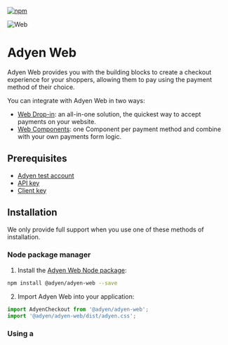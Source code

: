 [![npm](https://img.shields.io/npm/v/@adyen/adyen-web.svg)](https://www.npmjs.com/package/@adyen/adyen-web)

![Web](https://user-images.githubusercontent.com/7724351/198588741-f522c3ed-ff3c-4f70-b8cb-8ff9e6d41cfa.png)

# Adyen Web

Adyen Web provides you with the building blocks to create a checkout experience for your shoppers, allowing them to pay using the payment method of their choice.

You can integrate with Adyen Web in two ways:
* [Web Drop-in](https://docs.adyen.com/online-payments/web-drop-in/): an all-in-one solution, the quickest way to accept payments on your website.
* [Web Components](https://docs.adyen.com/online-payments/web-components): one Component per payment method and combine with your own payments form logic.

## Prerequisites

* [Adyen test account](https://www.adyen.com/signup)
* [API key](https://docs.adyen.com/development-resources/how-to-get-the-api-key)
* [Client key](https://docs.adyen.com/development-resources/client-side-authentication#get-your-client-key)

## Installation

We only provide full support when you use one of these methods of installation.

### Node package manager

1. Install the [Adyen Web Node package](https://www.npmjs.com/package/@adyen/adyen-web):

  ```sh
  npm install @adyen/adyen-web --save
  ```

2. Import Adyen Web into your application:

  ```js
  import AdyenCheckout from '@adyen/adyen-web';
  import '@adyen/adyen-web/dist/adyen.css';
  ```

### Using a <script> tag

You can also import Adyen Web using a `<script>` tag, as shown in the [Web Components integration guide](https://docs.adyen.com/checkout/components-web#step-2-add-components).

## Development

Requirements:
- Node v18.18.0
- Yarn

To run the development environment:

1. Clone [this repository](https://github.com/Adyen/adyen-web).
2. Create a `.env` file on your project's root folder following the example in [`env.default`](env.default) and fill in the environment variables.
3. Install the dependencies by running:
  ```sh
  yarn install
  ```
4. If you are running the project by the first time, run the build script
  ```sh
  yarn build
  ```
5. Run the development environment, which starts a server listening on [http://localhost:3020](http://localhost:3020):
  ```sh
  yarn start
  ```

## Localization

We include UI localizations for many languages. You can check the languages and their respective translations [here](/packages/server/translations/). Furthermore, it is possible to customize the current translation [replacing the default text with your own text](https://docs.adyen.com/online-payments/build-your-integration/?platform=Web&integration=Components&version=5.60.0#customize-localization) in case you want that.  

## Styling
Adyen Web is themeable and uses CSS variables that can be overridden in order to achieve the desired style.

### Overriding styles example
For elements that are not inside iframes, you can customize the styles by overriding the styles in a css file.

1. Create `override.css` with the variables that you would like to style

   ```css
   :root {
     --adyen-checkout-input-wrapper-focus-border-color: #ff8888;
   }
   ```

2. Make sure to import the `override.css` after importing library's main CSS

   ```js
   import '@adyen/adyen-web/styles/adyen.css';
   import './override.css';
   ```
   
#### Available CSS variables

```css
:root {
    /* Fonts */
    --adyen-checkout-font-size-large: 1.5em;
    --adyen-checkout-font-size-medium: 1em;
    --adyen-checkout-font-size-small: 0.81em;
    --adyen-checkout-font-size-xsmall: 0.75em;
    --adyen-checkout-font-size-xxsmall: 0.68em;
    --adyen-checkout-line-height-600: #{$line-height-600};
    --adyen-checkout-line-height-400: #{$line-height-400};
    --adyen-checkout-line-height-200: #{$line-height-200};
    --adyen-checkout-line-height-100: #{$line-height-100};
    --adyen-checkout-font-weight-200: #{$font-weight-200};
    --adyen-checkout-font-weight-500: #{$font-weight-500};
    --adyen-checkout-font-weight-600: #{$font-weight-600};
    --adyen-checkout-font-weight-700: #{$font-weight-700};
    --adyen-checkout-text-title-font-weight: #{$text-title-font-weight};
    --adyen-checkout-text-body-font-size: #{$text-body-font-size};
    --adyen-checkout-text-body-font-weight: #{$text-body-font-weight};
    --adyen-checkout-text-body-stronger-font-weight: #{$text-body-stronger-font-weight};
    --adyen-checkout-text-body-strongest-font-weight: #{$text-body-strongest-font-weight};
    --adyen-checkout-text-title-line-height: var(--adyen-checkout-line-height-600);
    --adyen-checkout-text-caption-line-height: var(--adyen-checkout-line-height-100);
    --adyen-checkout-text-subtitle-line-height: var(--adyen-checkout-line-height-400);
    --adyen-checkout-text-subtitle-font-size: var(--adyen-checkout-font-size-medium);
    --adyen-checkout-text-subtitle-font-weight: var(--adyen-checkout-font-weight-500);
    --adyen-checkout-text-subtitle-stronger-font-weight: var(--adyen-checkout-font-weight-600);

    /* Spacing */
    --adyen-checkout-spacer-090: #{$spacer-090};
    --adyen-checkout-spacer-080: #{$spacer-080};
    --adyen-checkout-spacer-070: #{$spacer-070};
    --adyen-checkout-spacer-060: #{$spacer-060};
    --adyen-checkout-spacer-050: #{$spacer-050};
    --adyen-checkout-spacer-040: #{$spacer-040};
    --adyen-checkout-spacer-030: #{$spacer-030};
    --adyen-checkout-spacer-020: #{$spacer-020};
    --adyen-checkout-spacer-010: #{$spacer-010};
    --adyen-checkout-spacer-000: #{$spacer-000};
    --adyen-checkout-spacer-140: #{$spacer-140};
    --adyen-checkout-spacer-130: #{$spacer-130};
    --adyen-checkout-spacer-120: #{$spacer-120};
    --adyen-checkout-spacer-110: #{$spacer-110};
    --adyen-checkout-spacer-100: #{$spacer-100};

    /* Borders */
    --adyen-checkout-border-width-l: #{$border-width-l};
    --adyen-checkout-border-width-m: #{$border-width-m};
    --adyen-checkout-border-width-s: #{$border-width-s};
    --adyen-checkout-border-radius-xl: #{$border-radius-xl};
    --adyen-checkout-border-radius-l: #{$border-radius-l};
    --adyen-checkout-border-radius-m: #{$border-radius-m};
    --adyen-checkout-border-radius-s: #{$border-radius-s};
    --adyen-checkout-border-radius-xs: #{$border-radius-xs};

    /* Colors */
    --adyen-checkout-color-focus: #{$color-focus};
    --adyen-checkout-color-black: #{$color-black};
    --adyen-checkout-color-white: #{$color-white};
    --adyen-checkout-color-red: #{$color-red-1700};
    --adyen-checkout-color-grey-3200: #{$color-grey-3200};
    --adyen-checkout-color-grey-1900: #{$color-grey-1900};
    --adyen-checkout-color-grey-1300: #{$color-grey-1300};
    --adyen-checkout-color-grey-600: #{$color-grey-600};
    --adyen-checkout-color-grey-400: #{$color-grey-400};
    --adyen-checkout-color-grey-200: #{$color-grey-200};
    --adyen-checkout-color-grey-100: #{$color-grey-100};
    --adyen-checkout-color-green: #{$color-green-1700};
    --adyen-checkout-color-blue: #{$color-blue-1700};
    --adyen-checkout-color-separator-primary: var(--adyen-checkout-color-grey-200);
    --adyen-checkout-color-outline-active: var(--adyen-checkout-color-grey-3200);
    --adyen-checkout-color-outline-tertiary: var(--adyen-checkout-color-grey-1300);
    --adyen-checkout-color-outline-secondary: var(--adyen-checkout-color-grey-600);
    --adyen-checkout-color-outline-primary: var(--adyen-checkout-color-grey-400);
    --adyen-checkout-color-on-interactive-disabled: var(--adyen-checkout-color-grey-1300);
    --adyen-checkout-color-interactive-disabled: var(--adyen-checkout-color-grey-200);
    --adyen-checkout-color-interactive-readonly: var(--adyen-checkout-color-grey-1900);
    --adyen-checkout-color-interactive-primary-pressed: var(--adyen-checkout-color-grey-1300);
    --adyen-checkout-color-interactive-primary-hovered: var(--adyen-checkout-color-grey-1900);
    --adyen-checkout-color-label-success: var(--adyen-checkout-color-green);
    --adyen-checkout-color-label-critical: var(--adyen-checkout-color-red);
    --adyen-checkout-color-label-primary: var(--adyen-checkout-color-grey-3200);
    --adyen-checkout-color-label-secondary: var(--adyen-checkout-color-grey-1900);
    --adyen-checkout-color-label-tertiary: var(--adyen-checkout-color-grey-1300);
    --adyen-checkout-color-surface-modal: var(--adyen-checkout-color-white);
    --adyen-checkout-color-surface-inverse: var(--adyen-checkout-color-grey-3200);
    --adyen-checkout-color-surface-primary: var(--adyen-checkout-color-white);
    --adyen-checkout-color-background-always-dark: var(--adyen-checkout-color-grey-3200);
    --adyen-checkout-color-background-primary: var(--adyen-checkout-color-white);
    --adyen-checkout-color-background-secondary: var(--adyen-checkout-color-grey-100);
    --adyen-checkout-color-background-tertiary: var(--adyen-checkout-color-grey-200);

    /* Focus ring */
    --adyen-checkout-focus-ring-color: var(--adyen-checkout-color-focus);

    /* Drop-in */
    --adyen-checkout-dropin-payment-list-gap: var(--adyen-checkout-spacer-100);
    --adyen-checkout-dropin-payment-item-gap: var(--adyen-checkout-spacer-070);
    --adyen-checkout-dropin-payment-item-border-color: var(--adyen-checkout-color-separator-primary);
    --adyen-checkout-dropin-payment-item-border-radius: var(--adyen-checkout-border-radius-m);
    --adyen-checkout-dropin-payment-item-border-width: var(--adyen-checkout-border-width-s);
    --adyen-checkout-dropin-selected-item-background: var(--adyen-checkout-color-grey-100);
    --adyen-checkout-dropin-selected-item-border-color: var(--adyen-checkout-color-outline-active);
    --adyen-checkout-dropin-hover-item-border-color: var(--adyen-checkout-color-outline-secondary);
    --adyen-checkout-dropin-list-label-color: var(--adyen-checkout-color-label-primary);

    /* Spinner */
    --adyen-checkout-loading-indicator-color: var(--adyen-checkout-color-surface-inverse);
    --adyen-checkout-loading-indicator-background-color: var(--adyen-checkout-color-surface-inverse);

    /* Input */
    --adyen-checkout-input-field-input-color: var(--adyen-checkout-color-label-primary);
    --adyen-checkout-input-wrapper-background: var(--adyen-checkout-color-background-primary);
    --adyen-checkout-input-wrapper-inactive-background: var(--adyen-checkout-color-interactive-disabled);
    --adyen-checkout-input-wrapper-border-color: var(--adyen-checkout-color-outline-primary);
    --adyen-checkout-input-wrapper-border-radius: var(--adyen-checkout-border-radius-m);
    --adyen-checkout-input-wrapper-border-width: var(--adyen-checkout-border-width-s);
    --adyen-checkout-input-wrapper-focus-border-color: var(--adyen-checkout-color-outline-active);
    --adyen-checkout-input-wrapper-hover-border-color: var(--adyen-checkout-color-outline-tertiary);
    --adyen-checkout-input-field-height: var(--adyen-checkout-spacer-110);
    --adyen-checkout-input-field-label-color: var(--adyen-checkout-color-label-primary);
    --adyen-checkout-input-field-context-color: var(--adyen-checkout-color-label-primary);
    --adyen-checkout-input-field-label-margin-bottom: var(--adyen-checkout-spacer-020);
    --adyen-checkout-input-field-context-margin-top: var(--adyen-checkout-spacer-020);

    /* Link */
    --adyen-checkout-link-text-color: var(--adyen-checkout-color-blue);
    --adyen-checkout-link-text-decoration: underline;
    --adyen-checkout-link-border-radius: var(--adyen-checkout-border-radius-xs);

    /* Pay button */
    --adyen-checkout-button-background-color: var(--adyen-checkout-color-background-always-dark);
    --adyen-checkout-button-color: var(--adyen-checkout-color-surface-modal);
    --adyen-checkout-button-border-radius: var(--adyen-checkout-border-radius-m);
    --adyen-checkout-button-font-size: var(--adyen-checkout-font-size-medium);
    --adyen-checkout-button-font-weight: var(--adyen-checkout-text-body-stronger-font-weight);
    --adyen-checkout-button-height: var(--adyen-checkout-spacer-120);
}
```
### Style the secured fields

To style the secured fields such as card number, CVC, and expiry date of a card, you can follow the link [Styling card input fields](https://docs.adyen.com/payment-methods/cards/custom-card-integration/#styling).

## Analytics and data tracking
Starting [v5.16.0](https://github.com/Adyen/adyen-web/releases/tag/v5.16.0) the Drop-in and Components integrations contain analytics and tracking features that are turned on by default. Find out more about [what we track and how you can control it](https://docs.adyen.com/online-payments/analytics-and-data-tracking).

## Contributing

We merge every pull request into the `main` branch. We aim to keep `main` in good shape, which allows us to release a new version whenever we need to.

Have a look at our [contributing guidelines](https://github.com/Adyen/.github/blob/master/CONTRIBUTING.md) to find out how to raise a pull request.

## See also

- [Why we open sourced Adyen Web](https://www.adyen.com/blog/why-we-opened-sourced-our-web-framework)
- [Complete documentation for Adyen Web](https://docs.adyen.com/checkout/)
- [API Explorer](https://docs.adyen.com/api-explorer/)
- [Example integrations](https://github.com/adyen-examples)
- [Adyen Components JS Sample Code](https://github.com/Adyen/adyen-components-js-sample-code)

## Support

If you have a feature request, or spotted a bug or a technical problem, [create an issue here](https://github.com/Adyen/adyen-web/issues/new/choose).

For other questions, [contact our support team](https://www.adyen.help/hc/en-us/requests/new).

## License

This repository is available under the [MIT license](LICENSE).
